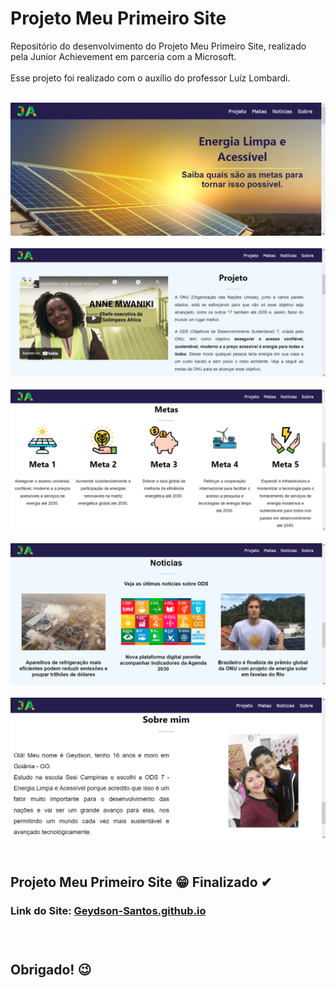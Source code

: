 <link rel="stylesheet" type="text/css" media="all" href="MarkDown/estiloMarkDown.css"/>

<h1 class="titulo">Projeto Meu Primeiro Site</h1>

<p class="texto"> Repositório do desenvolvimento do Projeto Meu Primeiro Site, realizado pela Junior Achievement em parceria com a Microsoft.
<br>
<br>Esse projeto foi realizado com o auxílio do professor Luíz Lombardi.</p>

<br>
<img class="img" src="MarkDown/Apresentação.png" frameborder="0"></img>
<br>
<br>
<img class="img" src="MarkDown/Projeto.png" frameborder="0"></img>
<br>
<br>
<img class="img" src="MarkDown/Metas.png" frameborder="0"></img>
<br>
<br>
<img class="img" src="MarkDown/Notícias.png" frameborder="0"></img>
<br>
<br>
<img class="img" src="MarkDown/Sobre mim.png" frameborder="0"></img>

<h2 id="Status"><br>Projeto Meu Primeiro Site 😁 Finalizado ✔</h2>
<h3 id="Link">Link do Site: <a href="Geydson-Santos.github.io">Geydson-Santos.github.io</a><h3>

<br>

<h2 id="Obrigado">Obrigado! 😉</h2>

<!--
<p align="center">👉 <a href="#Sobre">Sobre</a></p>

# Sobre
-->